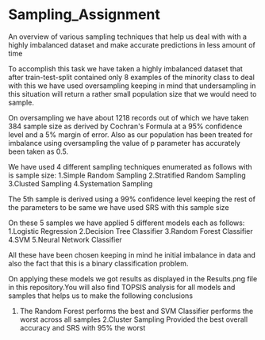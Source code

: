 # Sampling_Assignment
An overview of various sampling techniques that help us deal with with a highly imbalanced dataset and make accurate predictions in less amount of time

To accomplish this task we have taken a highly imbalanced dataset that after train-test-split contained only 8 examples of the minority class to deal with this we have used oversampling keeping in mind that undersampling in this situation 
will return a rather small population size that we would need to sample.

On oversampling we have about 1218 records out of which we have taken 384 sample size as derived by Cochran's Formula at a 95% confidence level and a 5% margin of error.
Also as our population has been treated for imbalance using oversampling the value of p parameter has accurately been taken as 0.5.

We have used 4 different sampling techniques enumerated as follows with is sample size:
1.Simple Random Sampling
2.Stratified Random Sampling
3.Clusted Sampling
4.Systemation Sampling

The 5th sample is derived using a 99% confidence level keeping the rest of the parameters to be same we have used SRS with this sample size

On these 5 samples we have applied 5 different models each as follows:
1.Logistic Regression
2.Decision Tree Classifier
3.Random Forest Classifier
4.SVM 
5.Neural Network Classifier

All these have been chosen keeping in mind he initial imbalance in data and also the fact that this is a binary classification problem.

On applying these models we got results as displayed in the Results.png file in this repository.You will also find TOPSIS analysis for all models and samples that helps us to make the following conclusions


1. The Random Forest performs the best and SVM Classifier performs the worst across all samples 
2.Cluster Sampling Provided the best overall accuracy and SRS with 95% the worst 


